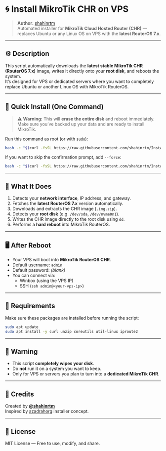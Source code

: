 # 🌀 Install MikroTik CHR on VPS
> **Author:** [shahinrtm](https://github.com/shahinrtm)  
> Automated installer for **MikroTik Cloud Hosted Router (CHR)** — replaces Ubuntu or any Linux OS on VPS with the **latest RouterOS 7.x**.

---

## ⚙️ Description
This script automatically downloads the **latest stable MikroTik CHR (RouterOS 7.x)** image, writes it directly onto your **root disk**, and reboots the system.  
It’s designed for VPS or dedicated servers where you want to completely replace Ubuntu or another Linux OS with MikroTik RouterOS.

---

## 🚀 Quick Install (One Command)
> ⚠️ **Warning:** This will **erase the entire disk** and reboot immediately.  
> Make sure you’ve backed up your data and are ready to install MikroTik.

Run this command as root (or with `sudo`):

```bash
bash -c "$(curl -fsSL https://raw.githubusercontent.com/shahinrtm/Install-MikroTik-CHR-on-VPS/main/last_mk_install.sh)"
```

If you want to skip the confirmation prompt, add `--force`:

```bash
bash -c "$(curl -fsSL https://raw.githubusercontent.com/shahinrtm/Install-MikroTik-CHR-on-VPS/main/last_mk_install.sh)" -- --force
```

---

## 🧩 What It Does
1. Detects your **network interface**, IP address, and gateway.  
2. Fetches the **latest RouterOS 7.x** version automatically.  
3. Downloads and extracts the CHR image (`.img.zip`).  
4. Detects your **root disk** (e.g. `/dev/sda`, `/dev/nvme0n1`).  
5. Writes the CHR image directly to the root disk using `dd`.  
6. Performs a **hard reboot** into MikroTik RouterOS.

---

## 🖥️ After Reboot
- Your VPS will boot into **MikroTik RouterOS CHR**.  
- Default username: `admin`  
- Default password: *(blank)*  
- You can connect via:
  - Winbox (using the VPS IP)
  - SSH (`ssh admin@<your-vps-ip>`)

---

## 🧰 Requirements
Make sure these packages are installed before running the script:
```bash
sudo apt update
sudo apt install -y curl unzip coreutils util-linux iproute2
```

---

## 🛑 Warning
- This script **completely wipes your disk**.  
- Do **not** run it on a system you want to keep.  
- Only for VPS or servers you plan to turn into a **dedicated MikroTik CHR**.

---

## 🧠 Credits
Created by [**@shahinrtm**](https://github.com/shahinrtm)  
Inspired by [azadrahorg](https://github.com/azadrahorg/Install-MikroTik-CHR-on-VPS) installer concept.


---

## 📜 License
MIT License — Free to use, modify, and share.
